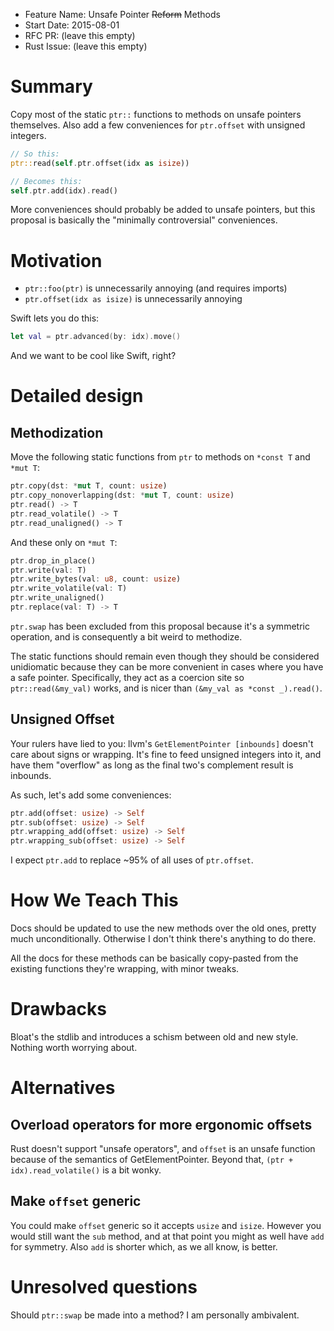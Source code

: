 - Feature Name: Unsafe Pointer ~~Reform~~ Methods
- Start Date: 2015-08-01
- RFC PR: (leave this empty)
- Rust Issue: (leave this empty)


# Summary
[summary]: #summary

Copy most of the static `ptr::` functions to methods on unsafe pointers themselves.
Also add a few conveniences for `ptr.offset` with unsigned integers.

```rust
// So this:
ptr::read(self.ptr.offset(idx as isize))

// Becomes this:
self.ptr.add(idx).read()
```

More conveniences should probably be added to unsafe pointers, but this proposal is basically the "minimally controversial" conveniences.




# Motivation
[motivation]: #motivation

* `ptr::foo(ptr)` is unnecessarily annoying (and requires imports)
* `ptr.offset(idx as isize)` is unnecessarily annoying

Swift lets you do this:

```swift
let val = ptr.advanced(by: idx).move()
```

And we want to be cool like Swift, right?




# Detailed design
[design]: #detailed-design


## Methodization

Move the following static functions from `ptr` to methods on 
`*const T` and `*mut T`:

```rust
ptr.copy(dst: *mut T, count: usize)
ptr.copy_nonoverlapping(dst: *mut T, count: usize)
ptr.read() -> T
ptr.read_volatile() -> T
ptr.read_unaligned() -> T
```

And these only on `*mut T`:

```rust
ptr.drop_in_place()
ptr.write(val: T)
ptr.write_bytes(val: u8, count: usize)
ptr.write_volatile(val: T)
ptr.write_unaligned()
ptr.replace(val: T) -> T
```

`ptr.swap` has been excluded from this proposal because it's a symmetric operation, and is consequently a bit weird to methodize.

The static functions should remain even though they should be considered unidiomatic because they can be more convenient in cases where you have a safe pointer. Specifically, they act as a coercion site so `ptr::read(&my_val)` works, and is nicer than `(&my_val as *const _).read()`.



## Unsigned Offset

Your rulers have lied to you: llvm's `GetElementPointer [inbounds]` doesn't care about signs or wrapping. It's fine to feed unsigned integers into it, and have them "overflow" as long as the final two's complement result is inbounds.

As such, let's add some conveniences: 

```rust
ptr.add(offset: usize) -> Self
ptr.sub(offset: usize) -> Self
ptr.wrapping_add(offset: usize) -> Self
ptr.wrapping_sub(offset: usize) -> Self
```

I expect `ptr.add` to replace ~95% of all uses of `ptr.offset`.





# How We Teach This
[how-we-teach-this]: #how-we-teach-this

Docs should be updated to use the new methods over the old ones, pretty much
unconditionally. Otherwise I don't think there's anything to do there.

All the docs for these methods can be basically copy-pasted from the existing
functions they're wrapping, with minor tweaks.




# Drawbacks
[drawbacks]: #drawbacks

Bloat's the stdlib and introduces a schism between old and new style. Nothing worth worrying about.





# Alternatives
[alternatives]: #alternatives


## Overload operators for more ergonomic offsets

Rust doesn't support "unsafe operators", and `offset` is an unsafe function because of the semantics of GetElementPointer. Beyond that, `(ptr + idx).read_volatile()` is a bit wonky.



## Make `offset` generic 

You could make `offset` generic so it accepts `usize` and `isize`. However you would still want the `sub` method, and at that point you might as well have `add` for symmetry. Also `add` is shorter which, as we all know, is better.




# Unresolved questions
[unresolved]: #unresolved-questions

Should `ptr::swap` be made into a method? I am personally ambivalent.
